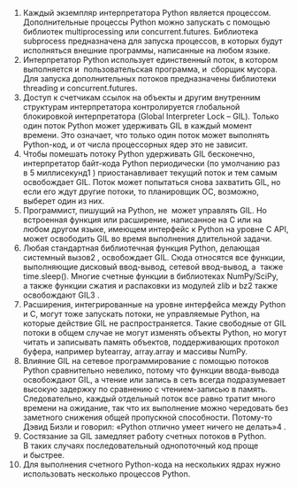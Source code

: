 1. Каждый экземпляр интерпретатора Python является процессом. Дополнительные процессы Python можно запускать с помощью библиотек multiprocessing или concurrent.futures. Библиотека subprocess предназначена для запуска процессов, в которых будут исполняться внешние программы, написанные на любом языке. 
2. Интерпретатор Python использует единственный поток, в котором выполняется и  пользовательская программа, и  сборщик мусора. Для запуска дополнительных потоков предназначены библиотеки threading и concurrent.futures. 
3. Доступ к счетчикам ссылок на объекты и другим внутренним структурам интерпретатора контролируется глобальной блокировкой интерпретатора (Global Interpreter Lock – GIL). Только один поток Python может удерживать GIL в каждый момент времени. Это означает, что только один поток может выполнять Python-код, и от числа процессорных ядер это не зависит.
4. Чтобы помешать потоку Python удерживать GIL бесконечно, интерпретатор байт-кода Python периодически (по умолчанию раз в 5 миллисекунд1 ) приостанавливает текущий поток и тем самым освобождает GIL. Поток может попытаться снова захватить GIL, но если его ждут другие потоки, то планировщик ОС, возможно, выберет один из них. 
5. Программист, пишущий на Python, не  может управлять GIL. Но  встроенная функция или расширение, написанное на C или на любом другом языке, имеющем интерфейс к Python на уровне C API, может освободить GIL во время выполнения длительной задачи. 
6. Любая стандартная библиотечная функция Python, делающая системный вызов2 , освобождает GIL. Сюда относятся все функции, выполняющие дисковый ввод-вывод, сетевой ввод-вывод, а  также time.sleep(). Многие счетные функции в библиотеках NumPy/SciPy, а также функции сжатия и распаковки из модулей zlib и bz2 также освобождают GIL3 . 
7. Расширения, интегрированные на уровне интерфейса между Python и C, могут тоже запускать потоки, не управляемые Python, на которые действие GIL не распространяется. Такие свободные от GIL потоки в общем случае не могут изменять объекты Python, но могут читать и записывать память объектов, поддерживающих протокол буфера, например bytearray, array.array и массивы NumPy. 
8. Влияние GIL на сетевое программирование с помощью потоков Python сравнительно невелико, потому что функции ввода-вывода освобождают GIL, а чтение или запись в сеть всегда подразумевает высокую задержку по сравнению с чтением-записью в память. Следовательно, каждый отдельный поток все равно тратит много времени на ожидание, так что их выполнение можно чередовать без заметного снижения общей пропускной способности. Потому-то Дэвид Бизли и говорил: «Python отлично умеет ничего не делать»4 . 
9. Состязание за GIL замедляет работу счетных потоков в Python. В таких случаях последовательный однопоточный код проще и быстрее. 
10. Для выполнения счетного Python-кода на нескольких ядрах нужно использовать несколько процессов Python.

